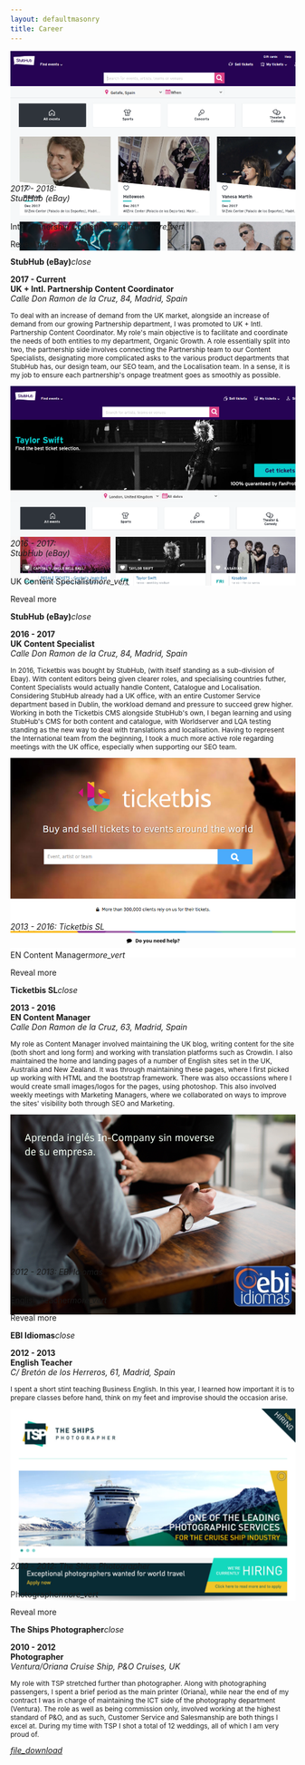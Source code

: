 ```yaml
---
layout: defaultmasonry
title: Career
---
```

  <div id="index-banner">
    <div class="container">
      <div class="grid">
      <!-- Content -->
      <div class="grid-sizer"></div>
      <div class="grid-item">
        <div class="icon-block">
          <div class="card" style="height: 100%">
             <div class="card-image waves-effect waves-block waves-light" style="max-height:215px">
               <img class="activator" src="/assets/career/careersimg/stubhubnew.png">
             </div>
             <div class="card-content">
               <span class="card-title activator grey-text text-darken-3"><h6>2017 - 2018:<br>StubHub (eBay)</h6>Intl. Partnership Content Coordinator<i class="material-icons right">more_vert</i></span>
               <p>Reveal more</p>
             </div>
             <div class="card-reveal">
               <span class="card-title grey-text text-darken-3"><strong> StubHub (eBay)</strong><i class="material-icons right">close</i></span>
               <p><strong>2017 - Current<br>UK + Intl. Partnership Content Coordinator</strong><br><em>Calle Don Ramon de la Cruz, 84, Madrid, Spain</em></p>
               <p style="font-size:85%">To deal with an increase of demand from the UK market, alongside an increase of demand from our growing Partnership department, I was promoted to UK + Intl. Partnership Content Coordinator. My role's main objective is to facilitate and coordinate the needs of both entities to my department, Organic Growth. A role essentially split into two, the partnership side involves connecting the Partnership team to our Content Specialists, designating more complicated asks to the various product departments that StubHub has, our design team, our SEO team, and the Localisation team. In a sense, it is my job to ensure each partnership's onpage treatment goes as smoothly as possible.</p>
             </div>
           </div>
        </div>
      </div>
      <div class="grid-item">
        <div class="icon-block">
          <div class="card" style="height: 100%">
             <div class="card-image waves-effect waves-block waves-light" style="max-height:250px">
               <img class="activator" src="/assets/career/careersimg/stubhubuk.png">
             </div>
             <div class="card-content">
               <span class="card-title activator grey-text text-darken-3"><h6>2016 - 2017:<br>StubHub (eBay)</h6>UK Content Specialist<i class="material-icons right">more_vert</i></span>
               <p>Reveal more</p>
             </div>
             <div class="card-reveal">
               <span class="card-title grey-text text-darken-3"><strong> StubHub (eBay)</strong><i class="material-icons right">close</i></span>
               <p><strong>2016 - 2017<br>UK Content Specialist</strong><br><em>Calle Don Ramon de la Cruz, 84, Madrid, Spain</em></p>
               <p style="font-size:85%">In 2016, Ticketbis was bought by StubHub, (with itself standing as a sub-division of Ebay). With content editors being given clearer roles, and specialising countries futher, Content Specialists would actually handle Content, Catalogue and Localisation. Considering StubHub already had a UK office, with an entire Customer Service department based in Dublin, the workload demand and pressure to succeed grew higher. Working in both the Ticketbis CMS alongside StubHub's own, I began learning and using StubHub's CMS for both content and catalogue, with Worldserver and LQA testing standing as the new way to deal with translations and localisation. Having to represent the International team from the beginning, I took a much more active role regarding meetings with the UK office, especially when supporting our SEO team.</p>
             </div>
           </div>
        </div>
      </div>
      <div class="grid-item">
        <div class="icon-block">
          <div class="card" style="height: 100%">
             <div class="card-image waves-effect waves-block waves-light" style="max-height:270px">
               <img class="activator" src="/assets/career/careersimg/ticketbis.png">
             </div>
             <div class="card-content">
               <span class="card-title activator grey-text text-darken-3"><h6>2013 - 2016: Ticketbis SL</h6>EN Content Manager<i class="material-icons right">more_vert</i></span>
               <p>Reveal more</p>
             </div>
             <div class="card-reveal">
               <span class="card-title grey-text text-darken-3"><strong> Ticketbis SL</strong><i class="material-icons right">close</i></span>
               <p><strong>2013 - 2016<br>EN Content Manager</strong><br><em>Calle Don Ramon de la Cruz, 63, Madrid, Spain</em></p>
               <p style="font-size:85%">My role as Content Manager involved maintaining the UK blog, writing content for the site (both short and long form) and working with translation platforms such as Crowdin. I also maintained the home and landing pages of a number of English sites set in the UK, Australia and New Zealand. It was through maintaining these pages, where I first picked up working with HTML and the bootstrap framework. There was also occassions where I would create small images/logos for the pages, using photoshop. This also involved weekly meetings with Marketing Managers, where we collaborated on ways to improve the sites' visibility both through SEO and Marketing.</p>
             </div>
           </div>
        </div>
      </div>
      <div class="grid-item">
        <div class="icon-block">
          <div class="card" style="height: 100%">
             <div class="card-image waves-effect waves-block waves-light" style="max-height:250px">
               <img class="activator" src="/assets/career/careersimg/logo-ebi.png">
             </div>
             <div class="card-content">
               <span class="card-title activator grey-text text-darken-3"><h6>2012 - 2013: EBI Idiomas</h6>English Teacher<i class="material-icons right">more_vert</i></span>
               <p>Reveal more</p>
             </div>
             <div class="card-reveal">
               <span class="card-title grey-text text-darken-3"><strong> EBI Idiomas</strong><i class="material-icons right">close</i></span>
               <p><strong>2012 - 2013<br>English Teacher</strong><br><em>C/ Bretón de los Herreros, 61, Madrid, Spain</em></p>
               <p style="font-size:85%">I spent a short stint teaching Business English. In this year, I learned how important it is to prepare classes before hand, think on my feet and improvise should the occasion arise.</p>
             </div>
           </div>
        </div>
      </div>
      <div class="grid-item">
        <div class="icon-block">
          <div class="card" style="height: 100%">
             <div class="card-image waves-effect waves-block waves-light" style="max-height:250px">
               <img class="activator" src="/assets/career/careersimg/ships.png">
             </div>
             <div class="card-content">
               <span class="card-title activator grey-text text-darken-3"><h6>2010 - 2012: The Ships Photographer</h6>Photographer<i class="material-icons right">more_vert</i></span>
               <p>Reveal more</p>
             </div>
             <div class="card-reveal">
               <span class="card-title grey-text text-darken-3"><strong> The Ships Photographer</strong><i class="material-icons right">close</i></span>
               <p><strong>2010 - 2012<br>Photographer</strong><br><em>Ventura/Oriana Cruise Ship, P&O Cruises, UK</em></p>
               <p style="font-size:85%">My role with TSP stretched further than photographer. Along with photographing passengers, I spent a brief period as the main printer (Oriana), while near the end of my contract I was in charge of maintaining the ICT side of the photography department (Ventura). The role as well as being commission only, involved working at the highest standard of P&O, and as such, Customer Service and Salesmanship are both things I excel at. During my time with TSP I shot a total of 12 weddings, all of which I am very proud of.</p>
             </div>
           </div>
        </div>
      </div>
    </div>
        <div class="fixed-action-btn" style="bottom: 24px; right: 24px;">
          <a href="/assets/career/AntVillaDean_CV.pdf" target="Download CV" id="menu" class="btn btn-floating btn-large cyan tooltipped" data-position="top" data-delay="50" data-tooltip="Download CV"><i class="material-icons">file_download</i></a>
        </div>
    </div>
  </div>
  <!--   Container Section   -->
  <div class="container">
    <div class="section">
      <!--   Icon Section   -->
    </div>
  </div>


